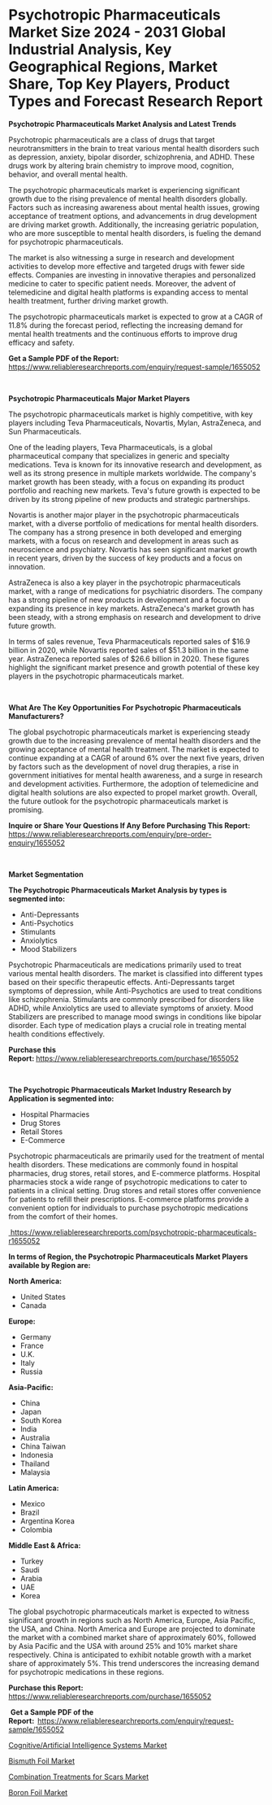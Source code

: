 <p><h1>Psychotropic Pharmaceuticals Market Size 2024 - 2031 Global Industrial Analysis, Key Geographical Regions, Market Share, Top Key Players, Product Types and Forecast Research Report</h1></p><p><strong>Psychotropic Pharmaceuticals Market Analysis and Latest Trends</strong></p>
<p><p>Psychotropic pharmaceuticals are a class of drugs that target neurotransmitters in the brain to treat various mental health disorders such as depression, anxiety, bipolar disorder, schizophrenia, and ADHD. These drugs work by altering brain chemistry to improve mood, cognition, behavior, and overall mental health.</p><p>The psychotropic pharmaceuticals market is experiencing significant growth due to the rising prevalence of mental health disorders globally. Factors such as increasing awareness about mental health issues, growing acceptance of treatment options, and advancements in drug development are driving market growth. Additionally, the increasing geriatric population, who are more susceptible to mental health disorders, is fueling the demand for psychotropic pharmaceuticals.</p><p>The market is also witnessing a surge in research and development activities to develop more effective and targeted drugs with fewer side effects. Companies are investing in innovative therapies and personalized medicine to cater to specific patient needs. Moreover, the advent of telemedicine and digital health platforms is expanding access to mental health treatment, further driving market growth.</p><p>The psychotropic pharmaceuticals market is expected to grow at a CAGR of 11.8% during the forecast period, reflecting the increasing demand for mental health treatments and the continuous efforts to improve drug efficacy and safety.</p></p>
<p><strong>Get a Sample PDF of the Report:&nbsp;</strong> <a href="https://www.reliableresearchreports.com/enquiry/request-sample/1655052">https://www.reliableresearchreports.com/enquiry/request-sample/1655052</a></p>
<p>&nbsp;</p>
<p><strong>Psychotropic Pharmaceuticals Major Market Players</strong></p>
<p><p>The psychotropic pharmaceuticals market is highly competitive, with key players including Teva Pharmaceuticals, Novartis, Mylan, AstraZeneca, and Sun Pharmaceuticals. </p><p>One of the leading players, Teva Pharmaceuticals, is a global pharmaceutical company that specializes in generic and specialty medications. Teva is known for its innovative research and development, as well as its strong presence in multiple markets worldwide. The company's market growth has been steady, with a focus on expanding its product portfolio and reaching new markets. Teva's future growth is expected to be driven by its strong pipeline of new products and strategic partnerships.</p><p>Novartis is another major player in the psychotropic pharmaceuticals market, with a diverse portfolio of medications for mental health disorders. The company has a strong presence in both developed and emerging markets, with a focus on research and development in areas such as neuroscience and psychiatry. Novartis has seen significant market growth in recent years, driven by the success of key products and a focus on innovation.</p><p>AstraZeneca is also a key player in the psychotropic pharmaceuticals market, with a range of medications for psychiatric disorders. The company has a strong pipeline of new products in development and a focus on expanding its presence in key markets. AstraZeneca's market growth has been steady, with a strong emphasis on research and development to drive future growth.</p><p>In terms of sales revenue, Teva Pharmaceuticals reported sales of $16.9 billion in 2020, while Novartis reported sales of $51.3 billion in the same year. AstraZeneca reported sales of $26.6 billion in 2020. These figures highlight the significant market presence and growth potential of these key players in the psychotropic pharmaceuticals market.</p></p>
<p>&nbsp;</p>
<p><strong>What Are The Key Opportunities For Psychotropic Pharmaceuticals Manufacturers?</strong></p>
<p><p>The global psychotropic pharmaceuticals market is experiencing steady growth due to the increasing prevalence of mental health disorders and the growing acceptance of mental health treatment. The market is expected to continue expanding at a CAGR of around 6% over the next five years, driven by factors such as the development of novel drug therapies, a rise in government initiatives for mental health awareness, and a surge in research and development activities. Furthermore, the adoption of telemedicine and digital health solutions are also expected to propel market growth. Overall, the future outlook for the psychotropic pharmaceuticals market is promising.</p></p>
<p><strong>Inquire or Share Your Questions If Any Before Purchasing This Report:</strong> <a href="https://www.reliableresearchreports.com/enquiry/pre-order-enquiry/1655052">https://www.reliableresearchreports.com/enquiry/pre-order-enquiry/1655052</a></p>
<p>&nbsp;</p>
<p><strong>Market Segmentation</strong></p>
<p><strong>The Psychotropic Pharmaceuticals Market Analysis by types is segmented into:</strong></p>
<p><ul><li>Anti-Depressants</li><li>Anti-Psychotics</li><li>Stimulants</li><li>Anxiolytics</li><li>Mood Stabilizers</li></ul></p>
<p><p>Psychotropic Pharmaceuticals are medications primarily used to treat various mental health disorders. The market is classified into different types based on their specific therapeutic effects. Anti-Depressants target symptoms of depression, while Anti-Psychotics are used to treat conditions like schizophrenia. Stimulants are commonly prescribed for disorders like ADHD, while Anxiolytics are used to alleviate symptoms of anxiety. Mood Stabilizers are prescribed to manage mood swings in conditions like bipolar disorder. Each type of medication plays a crucial role in treating mental health conditions effectively.</p></p>
<p><strong>Purchase this Report:&nbsp;</strong><a href="https://www.reliableresearchreports.com/purchase/1655052">https://www.reliableresearchreports.com/purchase/1655052</a></p>
<p>&nbsp;</p>
<p><strong>The Psychotropic Pharmaceuticals Market Industry Research by Application is segmented into:</strong></p>
<p><ul><li>Hospital Pharmacies</li><li>Drug Stores</li><li>Retail Stores</li><li>E-Commerce</li></ul></p>
<p><p>Psychotropic pharmaceuticals are primarily used for the treatment of mental health disorders. These medications are commonly found in hospital pharmacies, drug stores, retail stores, and E-commerce platforms. Hospital pharmacies stock a wide range of psychotropic medications to cater to patients in a clinical setting. Drug stores and retail stores offer convenience for patients to refill their prescriptions. E-commerce platforms provide a convenient option for individuals to purchase psychotropic medications from the comfort of their homes.</p></p>
<p><a href="https://www.reliableresearchreports.com/psychotropic-pharmaceuticals-r1655052">&nbsp;https://www.reliableresearchreports.com/psychotropic-pharmaceuticals-r1655052</a></p>
<p><strong>In terms of Region, the Psychotropic Pharmaceuticals Market Players available by Region are:</strong></p>
<p>
    <p> <strong> North America: </strong>
        <ul>
            <li>United States</li>
            <li>Canada</li>
        </ul>
        </p> 
    <p> <strong> Europe: </strong>
        <ul>
            <li>Germany</li>
            <li>France</li>
            <li>U.K.</li>
            <li>Italy</li>
            <li>Russia</li>
        </ul>
        </p> 
    <p> <strong> Asia-Pacific: </strong>
        <ul>
            <li>China</li>
            <li>Japan</li>
            <li>South Korea</li>
            <li>India</li>
            <li>Australia</li>
            <li>China Taiwan</li>
            <li>Indonesia</li>
            <li>Thailand</li>
            <li>Malaysia</li>
        </ul>
        </p> 
    <p> <strong> Latin America: </strong>
        <ul>
            <li>Mexico</li>
            <li>Brazil</li>
            <li>Argentina Korea</li>
            <li>Colombia</li>
        </ul>
        </p> 
    <p> <strong> Middle East & Africa: </strong>
        <ul>
            <li>Turkey</li>
            <li>Saudi</li>
            <li>Arabia</li>
            <li>UAE</li>
            <li>Korea</li>
        </ul>
    </p>
    </p>
<p><p>The global psychotropic pharmaceuticals market is expected to witness significant growth in regions such as North America, Europe, Asia Pacific, the USA, and China. North America and Europe are projected to dominate the market with a combined market share of approximately 60%, followed by Asia Pacific and the USA with around 25% and 10% market share respectively. China is anticipated to exhibit notable growth with a market share of approximately 5%. This trend underscores the increasing demand for psychotropic medications in these regions.</p></p>
<p><strong>Purchase this Report: </strong><a href="https://www.reliableresearchreports.com/purchase/1655052">https://www.reliableresearchreports.com/purchase/1655052</a></p>
<p>&nbsp;<strong>Get a Sample PDF of the Report:&nbsp;&nbsp;</strong><a href="https://www.reliableresearchreports.com/enquiry/request-sample/1655052">https://www.reliableresearchreports.com/enquiry/request-sample/1655052</a></p>
<p><strong></strong></p>
<p><p><a href="https://www.linkedin.com/pulse/cognitiveartificial-intelligence-systems-market-insights-u4blc">Cognitive/Artificial Intelligence Systems Market</a></p><p><a href="https://github.com/ChiragRp1/Market-Research-Report-List-4/blob/main/bismuth-foil-market.md">Bismuth Foil Market</a></p><p><a href="https://www.linkedin.com/pulse/combination-treatments-scars-market-analysis-its-cagr-segmentation-ehpnc?trackingId=0NHMMjf4lHCldkWybF7VAw%3D%3D">Combination Treatments for Scars Market</a></p><p><a href="https://github.com/LiamDavis60/Market-Research-Report-List-1/blob/main/boron-foil-market.md">Boron Foil Market</a></p></p>